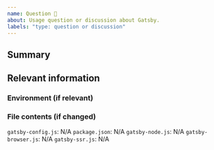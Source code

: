 ```yaml
---
name: Question 🤔
about: Usage question or discussion about Gatsby.
labels: "type: question or discussion"
---
```


<!--
  To make it easier for us to help you, please include as much useful information as possible.

  Useful Links:
  - Documentation: https://www.gatsbyjs.org/docs/
  - Contributing: https://www.gatsbyjs.org/contributing/

  Gatsby has several community support channels, try asking your question on:

  - Discord: https://gatsby.dev/discord
  - Spectrum: https://spectrum.chat/gatsby-js
  - Twitter: https://twitter.com/gatsbyjs

  Before opening a new issue, please search existing issues https://github.com/gatsbyjs/gatsby/issues
-->

## Summary

## Relevant information

<!-- Provide as much useful information as you can -->

### Environment (if relevant)

<!--
  Required. Run `gatsby info --clipboard` in your gatsby project directory and paste its contents here.
-->

### File contents (if changed)

`gatsby-config.js`: N/A <!-- Please use a code block or just leave it as is if wasn't changed -->
`package.json`: N/A <!-- Please use a code block or just leave it as is if wasn't changed -->
`gatsby-node.js`: N/A <!-- Please use a code block or just leave it as is if wasn't changed -->
`gatsby-browser.js`: N/A <!-- Please use a code block or just leave it as is if wasn't changed -->
`gatsby-ssr.js`: N/A <!-- Please use a code block or just leave it as is if wasn't changed -->
